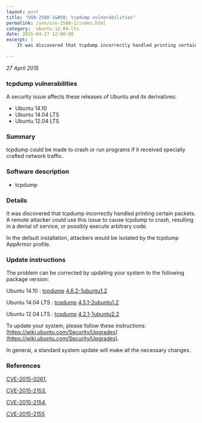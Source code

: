 ```yaml
---
layout: post
title: "USN-2580-1&#58; tcpdump vulnerabilities"
permalink: /usn/usn-2580-1/index.html
category:  ubuntu-12.04-lts
date: 2015-04-27 12:00:00
excerpt: |
    It was discovered that tcpdump incorrectly handled printing certain packets. A remote attacker could use this issue to cause tcpdump to crash, resulting in a denial of service, or possibly execute arbitrary code.
    
--- 
```

 
 

*27 April 2015*

### tcpdump vulnerabilities

A security issue affects these releases of Ubuntu and its derivatives:

* Ubuntu 14.10
* Ubuntu 14.04 LTS
* Ubuntu 12.04 LTS

### Summary

tcpdump could be made to crash or run programs if it received specially crafted network traffic.

### Software description

* tcpdump 

### Details

It was discovered that tcpdump incorrectly handled printing certain packets. A remote attacker could use this issue to cause tcpdump to crash, resulting in a denial of service, or possibly execute arbitrary code.

In the default installation, attackers would be isolated by the tcpdump AppArmor profile. 

### Update instructions

The problem can be corrected by updating your system to the following package version:

Ubuntu 14.10
 : [tcpdump](https://launchpad.net/ubuntu/+source/tcpdump) <span> [4.6.2-1ubuntu1.2](https://launchpad.net/ubuntu/+source/tcpdump/4.6.2-1ubuntu1.2) </span> 

Ubuntu 14.04 LTS
 : [tcpdump](https://launchpad.net/ubuntu/+source/tcpdump) <span> [4.5.1-2ubuntu1.2](https://launchpad.net/ubuntu/+source/tcpdump/4.5.1-2ubuntu1.2) </span> 

Ubuntu 12.04 LTS
 : [tcpdump](https://launchpad.net/ubuntu/+source/tcpdump) <span> [4.2.1-1ubuntu2.2](https://launchpad.net/ubuntu/+source/tcpdump/4.2.1-1ubuntu2.2) </span> 

To update your system, please follow these instructions: [https://wiki.ubuntu.com/Security/Upgrades](https://wiki.ubuntu.com/Security/Upgrades).

In general, a standard system update will make all the necessary changes. 

### References

 
 [CVE-2015-0261](http://people.ubuntu.com/~ubuntu-security/cve/CVE-2015-0261), 

 [CVE-2015-2153](http://people.ubuntu.com/~ubuntu-security/cve/CVE-2015-2153), 

 [CVE-2015-2154](http://people.ubuntu.com/~ubuntu-security/cve/CVE-2015-2154), 

 [CVE-2015-2155](http://people.ubuntu.com/~ubuntu-security/cve/CVE-2015-2155)
 

